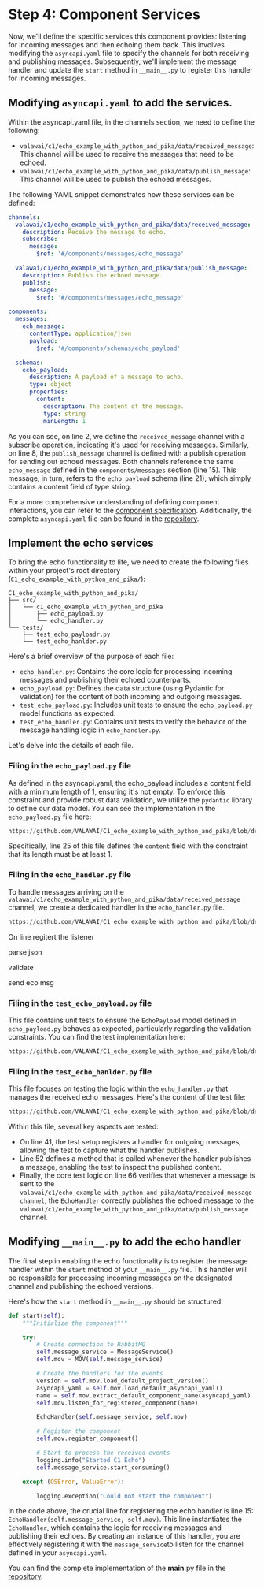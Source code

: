 # Step 4: Component Services

Now, we'll define the specific services this component provides: listening 
for incoming messages and then echoing them back. This involves modifying 
the `asyncapi.yaml` file to specify the channels for both receiving and publishing 
messages. Subsequently, we'll implement the message handler and update the `start`
method in `__main__.py` to register this handler for incoming messages.


## Modifying `asyncapi.yaml` to add the services.

Within the asyncapi.yaml file, in the channels section, we need to define the following:

 - `valawai/c1/echo_example_with_python_and_pika/data/received_message`: This channel 
 will be used to receive the messages that need to be echoed.
 - `valawai/c1/echo_example_with_python_and_pika/data/publish_message`: This channel 
 will be used to publish the echoed messages.

The following YAML snippet demonstrates how these services can be defined:

```yaml showLineNumbers
channels:
  valawai/c1/echo_example_with_python_and_pika/data/received_message:
    description: Receive the message to echo.
    subscribe:
      message:
        $ref: '#/components/messages/echo_message'

  valawai/c1/echo_example_with_python_and_pika/data/publish_message:
    description: Publish the echoed message.
    publish:
      message:
        $ref: '#/components/messages/echo_message'

components:
  messages:
    ech_message:
      contentType: application/json
      payload:
        $ref: '#/components/schemas/echo_payload'

  schemas:   
    echo_payload:
      description: A payload of a message to echo.
      type: object
      properties:
        content:
          description: The content of the message.
          type: string
          minLength: 1
```

As you can see, on line 2, we define the `received_message` channel with a subscribe operation, 
indicating it's used for receiving messages. Similarly, on line 8, the `publish_message` channel 
is defined with a publish operation for sending out echoed messages. Both channels reference 
the same `echo_message` defined in the `components/messages` section (line 15). This message, in turn, 
refers to the `echo_payload` schema (line 21), which simply contains a content field of type string.

For a more comprehensive understanding of defining component interactions, you can refer to the 
[component specification](/docs/architecture/implementations/component#interaction-specification). 
Additionally, the complete `asyncapi.yaml` file can be found in the 
[repository](https://github.com/VALAWAI/C1_echo_example_with_python_and_pika/blob/develop/asyncapi.yaml).


## Implement the echo services

To bring the echo functionality to life, we need to create the following files within your project's 
root directory (`C1_echo_example_with_python_and_pika/`):

```
C1_echo_example_with_python_and_pika/
├── src/
│   └── c1_echo_example_with_python_and_pika
│       ├── echo_payload.py
│       └── echo_handler.py
└── tests/
    ├── test_echo_payloadr.py
    └── test_echo_hanlder.py
```

Here's a brief overview of the purpose of each file:

 - `echo_handler.py`: Contains the core logic for processing incoming messages and publishing 
 their echoed counterparts.
 - `echo_payload.py`: Defines the data structure (using Pydantic for validation) for the content 
 of both incoming and outgoing messages.
 - `test_echo_payload.py`: Includes unit tests to ensure the `echo_payload.py` model functions as expected.
 - `test_echo_handler.py`: Contains unit tests to verify the behavior of the message handling logic in `echo_handler.py`.

Let's delve into the details of each file.

### Filing in the `echo_payload.py` file

As defined in the asyncapi.yaml, the echo_payload includes a content field with a minimum 
length of 1, ensuring it's not empty. To enforce this constraint and provide robust data validation, 
we utilize the `pydantic` library to define our data model. You can see the implementation in 
the `echo_payload.py` file here:

```python reference showLineNumbers
https://github.com/VALAWAI/C1_echo_example_with_python_and_pika/blob/develop/src/c1_echo_example_with_python_and_pika/echo_payload.py
```

Specifically, line 25 of this file defines the `content` field with the constraint that its length must 
be at least 1.


### Filing in the `echo_handler.py` file

To handle messages arriving on the `valawai/c1/echo_example_with_python_and_pika/data/received_message` channel, 
we create a dedicated handler in the `echo_handler.py` file.


```python reference showLineNumbers
https://github.com/VALAWAI/C1_echo_example_with_python_and_pika/blob/develop/src/c1_echo_example_with_python_and_pika/echo_handler.py
```

On line regitert the listener

parse json

validate

send eco msg


### Filing in the `test_echo_payload.py` file

This file contains unit tests to ensure the `EchoPayload` model defined in `echo_payload.py` behaves as expected, 
particularly regarding the validation constraints. You can find the test implementation here:

```python reference showLineNumbers
https://github.com/VALAWAI/C1_echo_example_with_python_and_pika/blob/develop/tests/test_echo_payload.py
```


### Filing in the `test_echo_hanlder.py` file

This file focuses on testing the logic within the `echo_handler.py` that manages the received echo messages. 
Here's the content of the test file:

```python reference showLineNumbers
https://github.com/VALAWAI/C1_echo_example_with_python_and_pika/blob/develop/tests/test_echo_handler.py
```

Within this file, several key aspects are tested:

- On line 41, the test setup registers a handler for outgoing messages, allowing the test to capture 
what the handler publishes.
- Line 52 defines a method that is called whenever the handler publishes a message, enabling the test 
to inspect the published content.
- Finally, the core test logic on line 66 verifies that whenever a message is sent to 
the `valawai/c1/echo_example_with_python_and_pika/data/received_message channel`, the `EchoHandler` correctly publishes 
the echoed message to the `valawai/c1/echo_example_with_python_and_pika/data/publish_message` channel.


## Modifying `__main__.py` to add the echo handler

The final step in enabling the echo functionality is to register the message handler within 
the `start` method of your `__main__.py` file. This handler will be responsible for processing 
incoming messages on the designated channel and publishing the echoed versions.

Here's how the `start` method in `__main__.py` should be structured:


```python showLineNumbers
def start(self):
    """Initialize the component"""

    try:
        # Create connection to RabbitMQ
        self.message_service = MessageService()
        self.mov = MOV(self.message_service)

        # Create the handlers for the events
        version = self.mov.load_default_project_version()
        asyncapi_yaml = self.mov.load_default_asyncapi_yaml()
        name = self.mov.extract_default_component_name(asyncapi_yaml)
        self.mov.listen_for_registered_component(name)

        EchoHandler(self.message_service, self.mov)

        # Register the component
        self.mov.register_component()

        # Start to process the received events
        logging.info("Started C1 Echo")
        self.message_service.start_consuming()

    except (OSError, ValueError):

        logging.exception("Could not start the component")
```

In the code above, the crucial line for registering the echo handler is line 15: `EchoHandler(self.message_service, self.mov)`. 
This line instantiates the `EchoHandler`, which contains the logic for receiving messages 
and publishing their echoes. By creating an instance of this handler, you are effectively 
registering it with the `message_service`to listen for the channel defined in your `asyncapi.yaml`.

You can find the complete implementation of the __main__.py file in the
[repository](https://github.com/VALAWAI/C1_echo_example_with_python_and_pika/blob/develop/src/c1_echo_example_with_python_and_pika/__main__.py).
